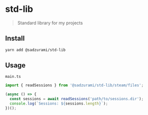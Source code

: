 # std-lib

> Standard library for my projects

## Install

```sh
yarn add @sadzurami/std-lib
```

## Usage

`main.ts`

```ts
import { readSessions } from '@sadzurami/std-lib/steam/files';

(async () => {
  const sessions = await readSessions('path/to/sessions.dir');
  console.log(`Sessions: ${sessions.length}`);
})();
```
